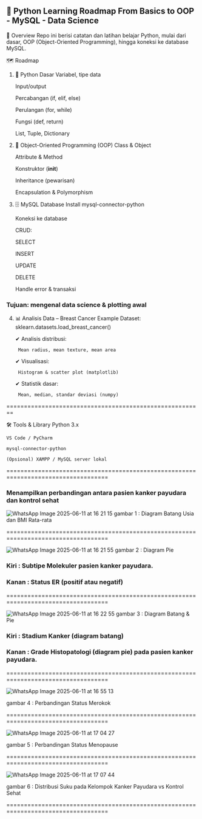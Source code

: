 <h2>📘 Python Learning Roadmap
From Basics to OOP - MySQL - Data Science </h2>

📍 Overview
Repo ini berisi catatan dan latihan belajar Python, mulai dari dasar, OOP (Object-Oriented Programming), hingga koneksi ke database MySQL.

🗺️ Roadmap
1. 🐍 Python Dasar
      Variabel, tipe data
      
      Input/output
      
      Percabangan (if, elif, else)
      
      Perulangan (for, while)
      
      Fungsi (def, return)
      
      List, Tuple, Dictionary

2. 🧱 Object-Oriented Programming (OOP)
      Class & Object
      
      Attribute & Method
      
      Konstruktor (__init__)
      
      Inheritance (pewarisan)
      
      Encapsulation & Polymorphism

3. 🗄️ MySQL Database
      Install mysql-connector-python
      
      Koneksi ke database
      
      CRUD:
      
      SELECT
      
      INSERT
      
      UPDATE
      
      DELETE
      
      Handle error & transaksi

<h3> Tujuan: mengenal data science & plotting awal</h3>

4. 📊 Analisis Data – Breast Cancer Example
      Dataset: sklearn.datasets.load_breast_cancer()

      ✔ Analisis distribusi:
      
        Mean radius, mean texture, mean area
      
      ✔ Visualisasi:
      
        Histogram & scatter plot (matplotlib)
      
      ✔ Statistik dasar:
      
        Mean, median, standar deviasi (numpy)

========================================================

🛠️ Tools & Library
    Python 3.x
    
    VS Code / PyCharm
    
    mysql-connector-python
    
    (Opsional) XAMPP / MySQL server lokal

===================================================================================

<h3> Menampilkan perbandingan antara pasien kanker payudara dan kontrol sehat </h3>

![WhatsApp Image 2025-06-11 at 16 21 15](https://github.com/user-attachments/assets/1d483850-6422-4590-8a50-d15f1ff8ae0c)
gambar 1 : Diagram Batang Usia dan BMI Rata-rata

===================================================================================

![WhatsApp Image 2025-06-11 at 16 21 55](https://github.com/user-attachments/assets/1bd7a243-77f0-45ac-8dea-78f6ac14f344)
gambar 2 : Diagram Pie
<h3>Kiri : Subtipe Molekuler pasien kanker payudara.</h3>
<h3>Kanan : Status ER (positif atau negatif)</h3>

===================================================================================

![WhatsApp Image 2025-06-11 at 16 22 55](https://github.com/user-attachments/assets/f01a94ba-197b-4b45-b3af-355c11153a7b)
gambar 3 : Diagram Batang & Pie
<h3>Kiri : Stadium Kanker (diagram batang)</h3>
<h3>Kanan : Grade Histopatologi (diagram pie) pada pasien kanker payudara.</h3>

===================================================================================

![WhatsApp Image 2025-06-11 at 16 55 13](https://github.com/user-attachments/assets/2208109a-462b-4904-9728-45adaaf75580)

gambar 4 : Perbandingan Status Merokok

===================================================================================

![WhatsApp Image 2025-06-11 at 17 04 27](https://github.com/user-attachments/assets/45bf1295-6953-487b-a492-eb7cdda4feab)

gambar 5 : Perbandingan Status Menopause

===================================================================================

![WhatsApp Image 2025-06-11 at 17 07 44](https://github.com/user-attachments/assets/010a074f-3ea1-4595-83f2-afec55e4c5e0)

gambar 6 : Distribusi Suku pada Kelompok Kanker Payudara vs Kontrol Sehat

===================================================================================
